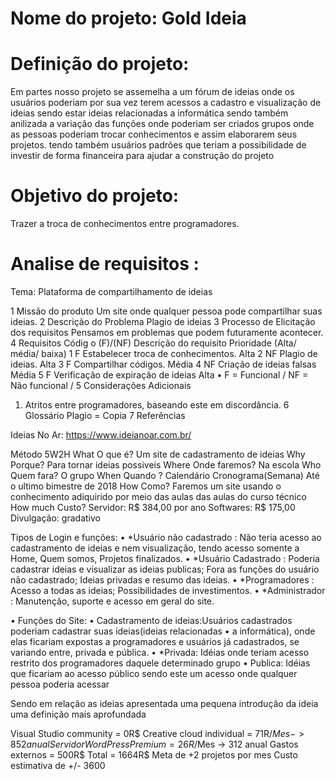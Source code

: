 # Nome do projeto: Gold Ideia

# Definição do projeto:
Em partes nosso projeto se assemelha a um fórum de ideias
onde os usuários poderiam por sua vez terem acessos a cadastro e visualização de ideias
sendo estar ideias relacionadas a informática
sendo também anilizada a variação das funções 
onde poderiam ser criados grupos onde as pessoas poderiam trocar conhecimentos 
e assim elaborarem seus projetos.
tendo também usuários padrões que teriam a possibilidade de investir de forma financeira
para ajudar a construção do projeto

# Objetivo do projeto: 
Trazer a troca de conhecimentos entre programadores.

# Analise de requisitos : 
Tema:	Plataforma de compartilhamento de ideias

1	Missão do produto
Um site onde qualquer pessoa pode compartilhar suas ideias.
2	Descrição do Problema
Plagio de ideias
3	Processo de Elicitação dos requisitos
Pensamos em problemas que podem futuramente acontecer.
4	Requisitos
Códig o	(F)/(NF)	Descrição do requisito	Prioridade
(Alta/ média/ baixa)
1	F	Estabelecer troca de conhecimentos.	Alta
2	NF	Plagio de ideias.	Alta
3	F	Compartilhar códigos.	Média
4	NF	Criação de ideias falsas	Média
5	F	Verificação de expiração de ideias	             Alta
• F = Funcional / NF = Não funcional /
5	Considerações Adicionais
1.	Atritos entre programadores, baseando este em discordância.
6	Glossário
 Plagio = Copia
7	Referências

Ideias No Ar: https://www.ideianoar.com.br/ 


Método 5W2H
What	O que é?	Um site de cadastramento de ideias 
Why	Porque?	Para tornar ideias possiveis
Where	Onde faremos?	Na escola
Who	Quem fara?	O grupo
When	Quando ?
Calendário
Cronograma(Semana)	Até o ultimo bimestre de 2018
How	Como?	Faremos um site usando o conhecimento adiquirido por meio das aulas das aulas do curso técnico
How much	Custo?	Servidor: R$ 384,00 por ano
Softwares: R$ 175,00
Divulgação:  gradativo



Tipos de Login e funções:
•	*Usuário não cadastrado : Não teria acesso ao cadastramento de ideias e nem visualização, tendo acesso somente a Home, Quem somos, Projetos finalizados.
•	*Usuário Cadastrado : Poderia cadastrar ideias e visualizar as ideias publicas; Fora as funções do usuário não cadastrado; Ideias privadas e resumo das ideias.
•	*Programadores : Acesso a todas as ideias; Possibilidades de investimentos.
•	*Administrador : Manutenção, suporte e acesso em geral do site.

•	Funções do Site:
•	Cadastramento de ideias:Usuários cadastrados poderiam cadastrar suas ideias(ideias relacionadas
•	a informática), onde elas ficariam expostas a programadores e usuários já cadastrados, se variando entre, privada e pública.
•	*Privada: Idéias onde teriam acesso restrito dos programadores daquele determinado grupo
•	Publica: Idéias que ficariam ao acesso público sendo este um acesso onde qualquer pessoa poderia acessar

Sendo em relação as ideias apresentada uma pequena introdução da ideia
uma definição mais aprofundada

Visual Studio community = 0R$
Creative cloud individual = 71R$/Mes -> 852 anual
Servidor WordPress Premium = 26R$/Mes -> 312 anual
Gastos externos = 500R$
Total = 1664R$
Meta de  +2 projetos por mes
Custo estimativa de +/- 3600


